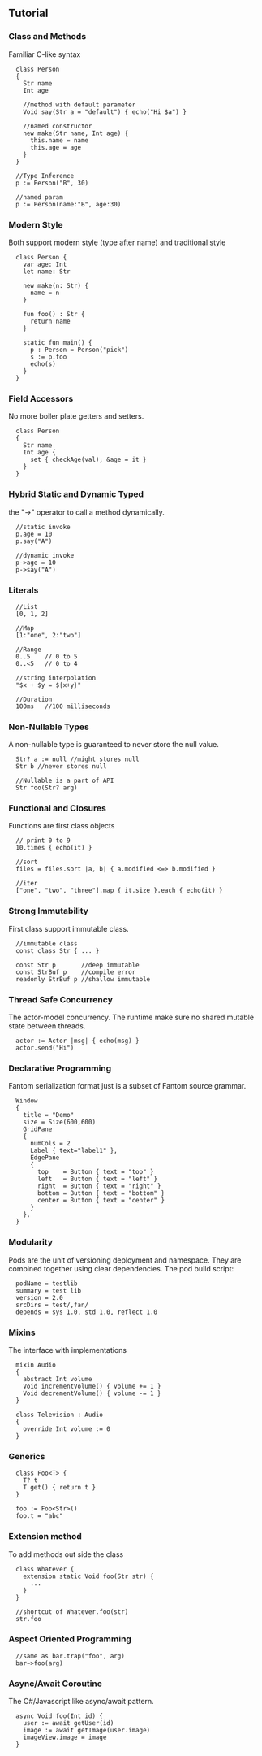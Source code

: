 
## Tutorial ##

### Class and Methods
Familiar C-like syntax
```
  class Person
  {
    Str name
    Int age

    //method with default parameter
    Void say(Str a = "default") { echo("Hi $a") }

    //named constructor
    new make(Str name, Int age) {
      this.name = name
      this.age = age
    }
  }

  //Type Inference
  p := Person("B", 30)

  //named param
  p := Person(name:"B", age:30)

```

### Modern Style
Both support modern style (type after name) and traditional style
```
  class Person {
    var age: Int
    let name: Str

    new make(n: Str) {
      name = n
    }

    fun foo() : Str {
      return name
    }

    static fun main() {
      p : Person = Person("pick")
      s := p.foo
      echo(s)
    }
  }
```

### Field Accessors
No more boiler plate getters and setters.
```
  class Person
  {
    Str name
    Int age {
      set { checkAge(val); &age = it }
    }
  }
```

### Hybrid Static and Dynamic Typed
the "->" operator to call a method dynamically.

```
  //static invoke
  p.age = 10
  p.say("A")

  //dynamic invoke
  p->age = 10
  p->say("A")
```

### Literals
```
  //List
  [0, 1, 2]

  //Map
  [1:"one", 2:"two"]

  //Range
  0..5    // 0 to 5
  0..<5   // 0 to 4

  //string interpolation
  "$x + $y = ${x+y}"

  //Duration
  100ms   //100 milliseconds
```

### Non-Nullable Types
A non-nullable type is guaranteed to never store the null value.
```
  Str? a := null //might stores null
  Str b //never stores null

  //Nullable is a part of API
  Str foo(Str? arg)
```

### Functional and Closures
Functions are first class objects
```
  // print 0 to 9
  10.times { echo(it) }

  //sort
  files = files.sort |a, b| { a.modified <=> b.modified }

  //iter
  ["one", "two", "three"].map { it.size }.each { echo(it) }
```

### Strong Immutability
First class support immutable class.
```
  //immutable class
  const class Str { ... }

  const Str p       //deep immutable
  const StrBuf p    //compile error
  readonly StrBuf p //shallow immutable
```

### Thread Safe Concurrency
The actor-model concurrency.
The runtime make sure no shared mutable state between threads.
```
  actor := Actor |msg| { echo(msg) }
  actor.send("Hi")
```

### Declarative Programming
Fantom serialization format just is a subset of Fantom source grammar.
```
  Window
  {
    title = "Demo"
    size = Size(600,600)
    GridPane
    {
      numCols = 2
      Label { text="label1" },
      EdgePane
      {
        top    = Button { text = "top" }
        left   = Button { text = "left" }
        right  = Button { text = "right" }
        bottom = Button { text = "bottom" }
        center = Button { text = "center" }
      }
    },
  }
```

### Modularity
Pods are the unit of versioning deployment and namespace. They are combined together using clear dependencies.
The pod build script:
```
  podName = testlib
  summary = test lib
  version = 2.0
  srcDirs = test/,fan/
  depends = sys 1.0, std 1.0, reflect 1.0
```

### Mixins
The interface with implementations
```
  mixin Audio
  {
    abstract Int volume
    Void incrementVolume() { volume += 1 }
    Void decrementVolume() { volume -= 1 }
  }

  class Television : Audio
  {
    override Int volume := 0
  }
```

### Generics
```
  class Foo<T> {
    T? t
    T get() { return t }
  }

  foo := Foo<Str>()
  foo.t = "abc"
```

### Extension method
To add methods out side the class
```
  class Whatever {
    extension static Void foo(Str str) {
      ...
    }
  }

  //shortcut of Whatever.foo(str)
  str.foo
```

### Aspect Oriented Programming
```
  //same as bar.trap("foo", arg)
  bar~>foo(arg)
```

### Async/Await Coroutine
The C#/Javascript like async/await pattern.
```
  async Void foo(Int id) {
    user := await getUser(id)
    image := await getImage(user.image)
    imageView.image = image
  }
```

